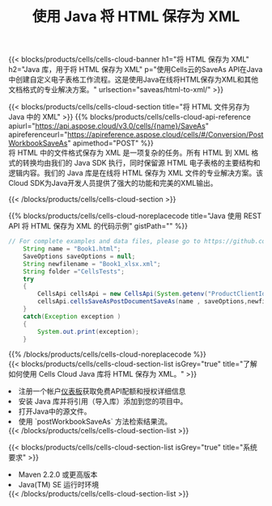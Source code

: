 ﻿---
title: 使用 Java 将 HTML 保存为 XML
description: 利用Aspose.Cells Cloud SDK for Java将HTML格式文件保存为XML格式文件。
kwords: Excel, Save HTML as XML, REST, Java
howto: How to save HTML as XML using Aspose.Cells Cloud Java library.
---
{{< blocks/products/cells/cells-cloud-banner h1="将 HTML 保存为 XML" h2="Java 库，用于将 HTML 保存为 XML" p="使用Cells云的SaveAs API在Java中创建自定义电子表格工作流程。这是使用Java在线将HTML保存为XML和其他文档格式的专业解决方案。" urlsection="saveas/html-to-xml/" >}}

{{< blocks/products/cells/cells-cloud-section title="将 HTML 文件另存为 Java 中的 XML" >}}
{{% blocks/products/cells/cells-cloud-api-reference apiurl="https://api.aspose.cloud/v3.0/cells/{name}/SaveAs" apireferenceurl="https://apireference.aspose.cloud/cells/#/Conversion/PostWorkbookSaveAs" apimethod="POST" %}}
<br/>
将 HTML 中的文件格式保存为 XML 是一项复杂的任务。所有 HTML 到 XML 格式的转换均由我们的 Java SDK 执行，同时保留源 HTML 电子表格的主要结构和逻辑内容。我们的 Java 库是在线将 HTML 保存为 XML 文件的专业解决方案。该Cloud SDK为Java开发人员提供了强大的功能和完美的XML输出。

{{< /blocks/products/cells/cells-cloud-section >}}

{{% blocks/products/cells/cells-cloud-noreplacecode title="Java 使用 REST API 将 HTML 保存为 XML 的代码示例" gistPath="" %}}
  
```java
// For complete examples and data files, please go to https://github.com/aspose-cells-cloud/aspose-cells-cloud-java/
    String name = "Book1.html";
    SaveOptions saveOptions = null;
    String newfilename = "Book1_xlsx.xml";
    String folder ="CellsTests";
    try 
    {
        CellsApi cellsApi = new CellsApi(System.getenv("ProductClientId"), System.getenv("ProductClientSecret"));
        cellsApi.cellsSaveAsPostDocumentSaveAs(name , saveOptions,newfilename,false,false,folder,null,null,null,true);                       
    }
    catch(Exception exception )
    {
        System.out.print(exception);
    }
```
  
{{% /blocks/products/cells/cells-cloud-noreplacecode %}}
<br/>
{{< blocks/products/cells/cells-cloud-section-list isGrey="true" title="了解如何使用 Cells Cloud Java 库将 HTML 保存为 XML。" >}}
<li>注册一个帐户<a href="https://dashboard.aspose.cloud/">仪表板</a>获取免费API配额和授权详细信息</li>
<li>安装 Java 库并将引用（导入库）添加到您的项目中。</li>
<li>打开Java中的源文件。</li>
<li>使用 `postWorkbookSaveAs` 方法检索结果流。</li>
{{< /blocks/products/cells/cells-cloud-section-list >}}

{{< blocks/products/cells/cells-cloud-section-list isGrey="true" title="系统要求" >}}
<li>Maven 2.2.0 或更高版本</li>
<li>Java(TM) SE 运行时环境</li>
{{< /blocks/products/cells/cells-cloud-section-list >}}
